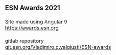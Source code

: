 <h2>ESN Awards 2021</h2>
 <meta name="description"
      content="The ESN Awards are given for extraordinary achievements in ESN every year in 14 categories"
    />
<h3 style="font-weight:normal">Site made using Angular 9<br>
<a id="myBtn" style="{color: #2e3192; background: white} :hover{background: purple}" href="https://awards.esn.org">https://awards.esn.org<a>
</h3>
<h3 style="font-weight:normal">gitlab repository<br>
<a id="myBtn" style="{color: #2e3192; background: white} :hover{background: purple}" href="https://git.esn.org/Vladimiro.c.valgiusti/esn-awards-update-final-version">git.esn.org/Vladimiro.c.valgiusti/ESN-awards<a>
</h3>
